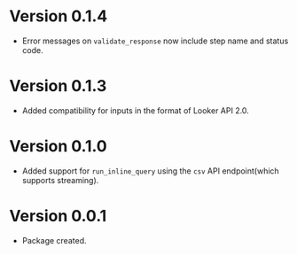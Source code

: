 # Version 0.1.4
- Error messages on `validate_response` now include step name and status code.

# Version 0.1.3
- Added compatibility for inputs in the format of Looker API 2.0.

# Version 0.1.0
- Added support for `run_inline_query` using the `csv` API endpoint(which supports streaming).

# Version 0.0.1
- Package created.
